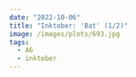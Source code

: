 ```yaml
---
date: "2022-10-06"
title: "Inktober: 'Bat' (1/2)"
image: /images/plots/693.jpg
tags:
  - A6
  - inktober
---
```

